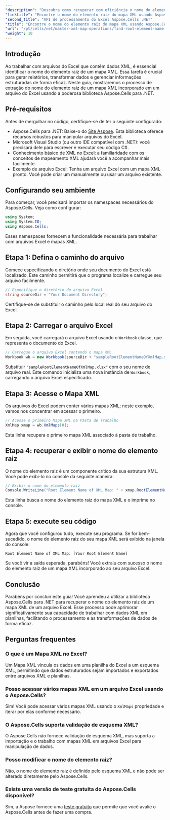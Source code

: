 ```yaml
---
"description": "Descubra como recuperar com eficiência o nome do elemento raiz de um mapa XML incorporado em um arquivo Excel usando o Aspose.Cells para .NET. Este guia passo a passo orienta você no carregamento do seu documento Excel."
"linktitle": "Encontre o nome do elemento raiz do mapa XML usando Aspose.Cells"
"second_title": "API de processamento do Excel Aspose.Cells .NET"
"title": "Encontre o nome do elemento raiz do mapa XML usando Aspose.Cells"
"url": "/pt/cells/net/master-xml-map-operations/find-root-element-name-from-xml-map/"
"weight": 10
---
```


## Introdução

Ao trabalhar com arquivos do Excel que contêm dados XML, é essencial identificar o nome do elemento raiz de um mapa XML. Essa tarefa é crucial para gerar relatórios, transformar dados e gerenciar informações estruturadas de forma eficaz. Neste guia, mostraremos o processo de extração do nome do elemento raiz de um mapa XML incorporado em um arquivo do Excel usando a poderosa biblioteca Aspose.Cells para .NET.

## Pré-requisitos

Antes de mergulhar no código, certifique-se de ter o seguinte configurado:
- Aspose.Cells para .NET: Baixe-o do [Site Aspose](https://releases.aspose.com/cells/net/). Esta biblioteca oferece recursos robustos para manipular arquivos do Excel.
- Microsoft Visual Studio (ou outro IDE compatível com .NET): você precisará dele para escrever e executar seu código C#.
- Conhecimento básico de XML no Excel: a familiaridade com os conceitos de mapeamento XML ajudará você a acompanhar mais facilmente.
- Exemplo de arquivo Excel: Tenha um arquivo Excel com um mapa XML pronto. Você pode criar um manualmente ou usar um arquivo existente.

## Configurando seu ambiente
Para começar, você precisará importar os namespaces necessários do Aspose.Cells. Veja como configurar:

```csharp
using System;
using System.IO;
using Aspose.Cells;
```

Esses namespaces fornecem a funcionalidade necessária para trabalhar com arquivos Excel e mapas XML.

## Etapa 1: Defina o caminho do arquivo
Comece especificando o diretório onde seu documento do Excel está localizado. Este caminho permitirá que o programa localize e carregue seu arquivo facilmente.

```csharp
// Especifique o diretório do arquivo Excel
string sourceDir = "Your Document Directory";
```

Certifique-se de substituir o caminho pelo local real do seu arquivo do Excel.

## Etapa 2: Carregar o arquivo Excel
Em seguida, você carregará o arquivo Excel usando o `Workbook` classe, que representa o documento do Excel.

```csharp
// Carregue o arquivo Excel contendo o mapa XML
Workbook wb = new Workbook(sourceDir + "sampleRootElementNameOfXmlMap.xlsx");
```

Substituir `"sampleRootElementNameOfXmlMap.xlsx"` com o seu nome de arquivo real. Este comando inicializa uma nova instância de `Workbook`, carregando o arquivo Excel especificado.

## Etapa 3: Acesse o Mapa XML
Os arquivos do Excel podem conter vários mapas XML; neste exemplo, vamos nos concentrar em acessar o primeiro.

```csharp
// Acesse o primeiro Mapa XML na Pasta de Trabalho
XmlMap xmap = wb.XmlMaps[0];
```

Esta linha recupera o primeiro mapa XML associado à pasta de trabalho.

## Etapa 4: recuperar e exibir o nome do elemento raiz
O nome do elemento raiz é um componente crítico da sua estrutura XML. Você pode exibi-lo no console da seguinte maneira:

```csharp
// Exibir o nome do elemento raiz
Console.WriteLine("Root Element Name of XML Map: " + xmap.RootElementName);
```

Esta linha busca o nome do elemento raiz do mapa XML e o imprime no console.

## Etapa 5: execute seu código
Agora que você configurou tudo, execute seu programa. Se for bem-sucedido, o nome do elemento raiz do seu mapa XML será exibido na janela do console:

```plaintext
Root Element Name of XML Map: [Your Root Element Name]
```

Se você vir a saída esperada, parabéns! Você extraiu com sucesso o nome do elemento raiz de um mapa XML incorporado ao seu arquivo Excel.

## Conclusão
Parabéns por concluir este guia! Você aprendeu a utilizar a biblioteca Aspose.Cells para .NET para recuperar o nome do elemento raiz de um mapa XML de um arquivo Excel. Esse processo pode aprimorar significativamente sua capacidade de trabalhar com dados XML em planilhas, facilitando o processamento e as transformações de dados de forma eficaz.

## Perguntas frequentes

### O que é um Mapa XML no Excel?
Um Mapa XML vincula os dados em uma planilha do Excel a um esquema XML, permitindo que dados estruturados sejam importados e exportados entre arquivos XML e planilhas.

### Posso acessar vários mapas XML em um arquivo Excel usando o Aspose.Cells?
Sim! Você pode acessar vários mapas XML usando o `XmlMaps` propriedade e iterar por elas conforme necessário.

### O Aspose.Cells suporta validação de esquema XML?
O Aspose.Cells não fornece validação de esquema XML, mas suporta a importação e o trabalho com mapas XML em arquivos Excel para manipulação de dados.

### Posso modificar o nome do elemento raiz?
Não, o nome do elemento raiz é definido pelo esquema XML e não pode ser alterado diretamente pelo Aspose.Cells.

### Existe uma versão de teste gratuita do Aspose.Cells disponível?
Sim, a Aspose fornece uma [teste gratuito](https://releases.aspose.com/) que permite que você avalie o Aspose.Cells antes de fazer uma compra.